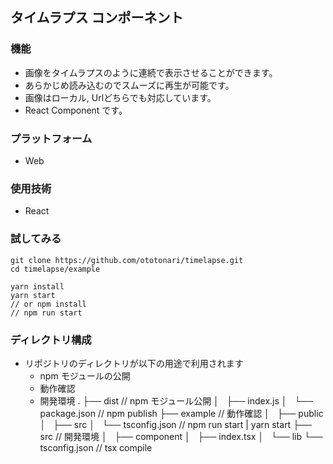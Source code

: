 ## タイムラプス コンポーネント

### 機能
- 画像をタイムラプスのように連続で表示させることができます。
- あらかじめ読み込むのでスムーズに再生が可能です。
- 画像はローカル, Urlどちらでも対応しています。
- React Component です。

### プラットフォーム
- Web

### 使用技術
- React

### 試してみる

```
git clone https://github.com/ototonari/timelapse.git
cd timelapse/example

yarn install
yarn start
// or npm install
// npm run start
```

### ディレクトリ構成
- リポジトリのディレクトリが以下の用途で利用されます
  - npm モジュールの公開
  - 動作確認
  - 開発環境
.
├── dist // npm モジュール公開
│   ├── index.js
│   └── package.json // npm publish
├── example // 動作確認
│   ├── public
│   ├── src
│   └── tsconfig.json // npm run start | yarn start
├── src // 開発環境
│   ├── component
│   ├── index.tsx
│   └── lib
└── tsconfig.json // tsx compile
